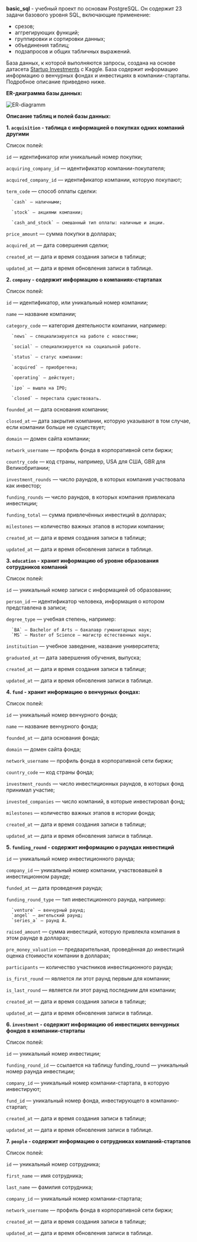 **basic_sql** - учебный проект по основам PostgreSQL. Он содержит 23 задачи базового уровня SQL, включающие применение:
- срезов;
- аггрегирующих функций;
- группировки и сортировки данных;
- объединения таблиц;
- подзапросов и общих табличных выражений.

База данных, к которой выполняются запросы, создана на основе датасета <a href=https://www.kaggle.com/datasets/justinas/startup-investments>Startup Investments</a> с Kaggle. База содержит информацию информацию о венчурных фондах и инвестициях в компании-стартапы. Подробное описание приведено ниже.

**ER-диаграмма базы данных:**

![ER-diagramm](https://github.com/alpegvo/alpegvo_yp/assets/136235473/b7e2b0a1-ef1f-4e59-8984-ce7a39e05fbb)

**Описание таблиц и полей базы данных:**

**1. `acquisition` - таблица с информацией о покупках одних компаний другими**

Список полей:

`id` — идентификатор или уникальный номер покупки;

`acquiring_company_id` — идентификатор компании-покупателя;

`acquired_company_id` — идентификатор компании, которую покупают;

`term_code` — способ оплаты сделки:

      `cash` — наличными;
      
      `stock` — акциями компании;
      
      `cash_and_stock` — смешанный тип оплаты: наличные и акции.
      
`price_amount` — сумма покупки в долларах;

`acquired_at` — дата совершения сделки;

`created_at` — дата и время создания записи в таблице;

`updated_at` — дата и время обновления записи в таблице.

**2. `company` - cодержит информацию о компаниях-стартапах**

Список полей:

`id` — идентификатор, или уникальный номер компании;

`name` — название компании;

`category_code` — категория деятельности компании, например:

      `news` — специализируется на работе с новостями;
      
      `social` — специализируется на социальной работе.
      
      `status` — статус компании:
      
      `acquired` — приобретена;
      
      `operating` — действует;
      
      `ipo` — вышла на IPO;
      
      `closed` — перестала существовать.
      
`founded_at` — дата основания компании;

`closed_at` — дата закрытия компании, которую указывают в том случае, если компании больше не существует;

`domain` — домен сайта компании;

`network_username` — профиль фонда в корпоративной сети биржи;

`country_code` — код страны, например, USA для США, GBR для Великобритании;

`investment_rounds` — число раундов, в которых компания участвовала как инвестор;

`funding_rounds` — число раундов, в которых компания привлекала инвестиции;

`funding_total` — сумма привлечённых инвестиций в долларах;

`milestones` — количество важных этапов в истории компании;

`created_at` — дата и время создания записи в таблице;

`updated_at` — дата и время обновления записи в таблице.

**3. `education` - хранит информацию об уровне образования сотрудников компаний**

Список полей:

`id` — уникальный номер записи с информацией об образовании;

`person_id` — идентификатор человека, информация о котором представлена в записи;

`degree_type` — учебная степень, например:

      `BA` — Bachelor of Arts — бакалавр гуманитарных наук;
      `MS` — Master of Science — магистр естественных наук.
      
`instituition` — учебное заведение, название университета;

`graduated_at` — дата завершения обучения, выпуска;

`created_at` — дата и время создания записи в таблице;

`updated_at` — дата и время обновления записи в таблице.

**4. `fund` - хранит информацию о венчурных фондах:**

Список полей:

`id`  — уникальный номер венчурного фонда;

`name` — название венчурного фонда;

`founded_at` — дата основания фонда;

`domain` — домен сайта фонда;

`network_username` — профиль фонда в корпоративной сети биржи;

`country_code` — код страны фонда;

`investment_rounds` — число инвестиционных раундов, в которых фонд принимал участие;

`invested_companies` — число компаний, в которые инвестировал фонд;

`milestones` — количество важных этапов в истории фонда;

`created_at` — дата и время создания записи в таблице;

`updated_at` — дата и время обновления записи в таблице.

**5. `funding_round` - cодержит информацию о раундах инвестиций**

`id` — уникальный номер инвестиционного раунда;

`company_id` — уникальный номер компании, участвовавшей в инвестиционном раунде;

`funded_at` — дата проведения раунда;

`funding_round_type` — тип инвестиционного раунда, например:

      `venture` — венчурный раунд;
      `angel` — ангельский раунд;
      `series_a` — раунд А.
      
`raised_amount` — сумма инвестиций, которую привлекла компания в этом раунде в долларах;

`pre_money_valuation` — предварительная, проведённая до инвестиций оценка стоимости компании в долларах;

`participants` — количество участников инвестиционного раунда;

`is_first_round` — является ли этот раунд первым для компании;

`is_last_round` — является ли этот раунд последним для компании;

`created_at` — дата и время создания записи в таблице;

`updated_at` — дата и время обновления записи в таблице.

**6. `investment` - cодержит информацию об инвестициях венчурных фондов в компании-стартапы**

Список полей:

`id` — уникальный номер инвестиции;

`funding_round_id` — ссылается на таблицу funding_round — уникальный номер раунда инвестиции;

`company_id` — уникальный номер компании-стартапа, в которую инвестируют;

`fund_id` — уникальный номер фонда, инвестирующего в компанию-стартап;

`created_at` — дата и время создания записи в таблице;

`updated_at` — дата и время обновления записи в таблице.

**7. `people` - cодержит информацию о сотрудниках компаний-стартапов**

Список полей:

`id` — уникальный номер сотрудника;

`first_name` — имя сотрудника;

`last_name` — фамилия сотрудника;

`company_id` — уникальный номер компании-стартапа;

`network_username` — профиль фонда в корпоративной сети биржи;

`created_at` — дата и время создания записи в таблице;

`updated_at` — дата и время обновления записи в таблице.
